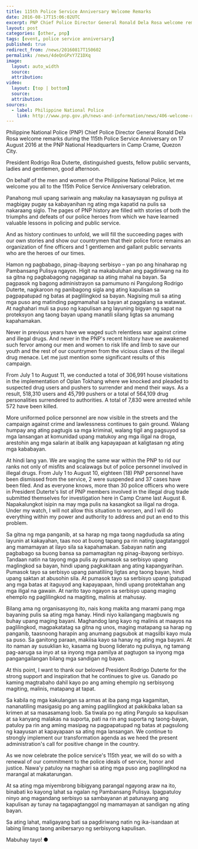 ```yaml
---
title: 115th Police Service Anniversary Welcome Remarks
date: 2016-08-17T15:06:02UTC
excerpt: PNP Chief Police Director General Ronald Dela Rosa welcome remarks during the 115th Police Service Anniversary on 17 August 2016 at the Philippine National Police National Headquarters in Camp Crame, Quezon City.
layout: post
categories: [other, pnp]
tags: [event, police service anniversary]
published: true
redirect_from: /news/20160817T150602
permalink: /news/4deQnGPxY7Z1DXq
image:
  layout: auto_width
  source: 
  attribution: 
video:
  layout: [top | bottom]
  source: 
  attribution: 
sources:
  - label: Philippine National Police
    link: http://www.pnp.gov.ph/news-and-information/news/406-welcome-remarks-of-pdg-ronald-m-dela-rosa-during-the-115th-police-service-anniversary
---
```


Philippine National Police (PNP) Chief Police Director General Ronald Dela Rosa welcome remarks during the 115th Police Service Anniversary on 17 August 2016 at the PNP National Headquarters in Camp Crame, Quezon City.

President Rodrigo Roa Duterte, distinguished guests, fellow public servants, ladies and gentlemen, good afternoon.

On behalf of the men and women of the Philippine National Police, let me welcome you all to the 115th Police Service Anniversary celebration.

Panahong muli upang sariwain ang makulay na kasaysayan ng pulisya at magbigay pugay sa kabayanihan ng ating mga kapatid na pulis sa nakaraang siglo. The pages of PNP history are filled with stories of both the triumphs and defeats of our police heroes from which we have learned valuable lessons in policing and public service.

And as history continues to unfold, we will fill the succeeding pages with our own stories and show our countrymen that their police force remains an organization of fine officers and 1 gentlemen and gallant public servants who are the heroes of our times.

Hamon ng pagbabago, pinag-ibayong serbisyo – yan po ang hinaharap ng Pambansang Pulisya ngayon. Higit na makabuluhan ang pagdiriwang na ito sa gitna ng pagbabagong nagaganap sa ating mahal na bayan. Sa pagpasok ng bagong administrayon sa pamumuno ni Pangulong Rodrigo Duterte, nagkaroon ng panibagong sigla ang ating kapulisan sa pagpapatupad ng batas at paglilingkod sa bayan. Nagising muli sa ating mga puso ang matinding pagmamahal sa bayan at paggalang sa watawat. At naghahari muli sa puso ng kapulisan ang layuning bigyan ng sapat na proteksyon ang taong bayan upang manatili silang ligtas sa anumang kapahamakan.

Never in previous years have we waged such relentless war against crime and illegal drugs. And never in the PNP's recent history have we awakened such fervor among our men and women to risk life and limb to save our youth and the rest of our countrymen from the vicious claws of the illegal drug menace. Let me just mention some significant results of this campaign.

From July 1 to August 11, we conducted a total of 306,991 house visitations in the implementation of Oplan Tokhang where we knocked and pleaded to suspected drug users and pushers to surrender and mend their ways. As a result, 518,310 users and 45,799 pushers or a total of 564,109 drug personalities surrendered to authorities. A total of 7,830 were arrested while 572 have been killed.

More uniformed police personnel are now visible in the streets and the campaign against crime and lawlessness continues to gain ground. Walang humpay ang ating pagtugis sa mga kriminal, walang tigil ang pagsuyod sa mga lansangan at komunidad upang matukoy ang mga iligal na droga, arestohin ang mga salarin at ibalik ang kapayapaan at kaligtasan ng ating mga kababayan.

At hindi lang yan. We are waging the same war within the PNP to rid our ranks not only of misfits and scalawags but of police personnel involved in illegal drugs. From July 1 to August 10, eighteen (18) PNP personnel have been dismissed from the service, 2 were suspended and 37 cases have been filed. And as everyone knows, more than 30 police officers who were in President Duterte's list of PNP members involved in the illegal drug trade submitted themselves for investigation here in Camp Crame last August 8. Napakalungkot isipin na may mga pulis na kasangkot sa iligal na droga. Under my watch, I will not allow this situation to worsen, and I will do everything within my power and authority to address and put an end to this problem.

Sa gitna ng mga panganib, at sa harap ng mga taong nagdududa sa ating layunin at kakayahan, taas noo at buong tapang pa rin nating ipagtatanggol ang mamamayan at ilayo sila sa kapahamakan. Sabayan natin ang pagbabago sa buong bansa sa pamamagitan ng pinag-ibayong serbisyo. Tandaan natin na tayong mga pulis ay pumasok sa serbisyo upang maglingkod sa bayan, hindi upang pagkakitaan ang ating kapangyarihan. Pumasok tayo sa serbisyo upang panatiliing ligtas ang taong bayan, hindi upang saktan at abusohin sila. At pumasok tayo sa serbisyo upang ipatupad ang mga batas at itaguyod ang kapayapaan, hindi upang protektahan ang mga iligal na gawain. At narito tayo ngayon sa serbisyo upang maging ehemplo ng paglilingkod na magiting, malinis at mahusay.

Bilang ama ng organisasyong ito, nais kong makita ang marami pang mga bayaning pulis sa ating mga hanay. Hindi niyo kailangang magbuwis ng buhay upang maging bayani. Maghandog lang kayo ng malinis at maayos na paglilingkod, magpakatatag sa gitna ng unos, maging matapang sa harap ng panganib, taasnoong harapin ang anumang pagsubok at magsilbi kayo mula sa puso. Sa ganitong paraan, makiisa kayo sa hanay ng ating mga bayani. At ito naman ay susuklian ko, kasama ng buong liderato ng pulisya, ng tamang pag-aaruga sa inyo at sa inyong mga pamilya at pagtugon sa inyong mga pangangailangan bilang mga sandigan ng bayan.

At this point, I want to thank our beloved President Rodrigo Duterte for the strong support and inspiration that he continues to give us. Ganado po kaming magtrabaho dahil kayo po ang aming ehemplo ng serbisyong magiting, malinis, matapang at tapat.

Sa kabila ng mga kakulangan sa armas at iba pang mga kagamitan, nananatiling masigasig po ang aming paglilingkod at pakikibaka laban sa krimen at sa masasamang loob. Sa tiwala po ng ating Pangulo sa kapulisan at sa kanyang malakas na suporta, pati na rin ang suporta ng taong-bayan, patuloy pa rin ang aming masipag na pagpapatupad ng batas at pagsulong ng kaayusan at kapayapaan sa ating mga lansangan. We continue to strongly implement our transformation agenda as we heed the present administration's call for positive change in the country.

As we now celebrate the police service's 115th year, we will do so with a renewal of our commitment to the police ideals of service, honor and justice. Nawa'y patuloy na maghari sa ating mga puso ang paglilingkod na marangal at makatarungan.

At sa ating mga miyembrong bibigyang parangal ngayong araw na ito, binabati ko kayong lahat sa ngalan ng Pambansang Pulisya. Ipagpatuloy ninyo ang magandang serbisyo sa sambayanan at patunayang ang kapulisan ay tunay na tagapagtanggol ng mamamayan at sandigan ng ating bayan.

Sa ating lahat, maligayang bati sa pagdiriwang natin ng ika-isandaan at labing limang taong anibersaryo ng serbisyong kapulisan.

Mabuhay tayo!
&#x25cf;


